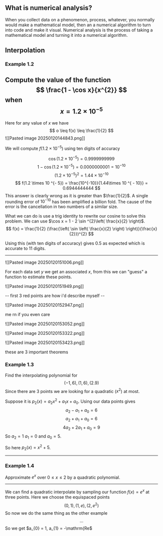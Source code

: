 
## What is numerical analysis?

When you collect data on a phenomenon, process, whatever, you normally would make a mathematical model, then an a numerical algorithm to turn into code and make it visual. Numerical analysis is the process of taking a mathematical model and turning it into a numerical algorithm.

## Interpolation

### Example 1.2

Compute the value of the function $$
\frac{1 - \cos x}{x^{2}}
$$
when $$
x = 1.2 \times 10^{-5}
$$
---

Here for any value of $x$ we have $$
o \leq f(x) \leq \frac{1}{2}
$$
![[Pasted image 20250120144843.png]]

We will compute $f(1.2 \times 10 ^{ - 5})$ using ten digits of accuracy

$$
\cos (1.2 \times 10 ^{ - 5}) = 0.9999999999
$$
$$
1-\cos (1.2 \times 10 ^{ - 5}) = 0.0000000001 = 10 ^{ - 10}
$$
$$
(1.2 \times 10^{-5})^{2} = 1.44 \times 10 ^{ - 10}
$$
$$
f(1.2 \times 10 ^{- 5}) = \frac{10^{-10}}{1.44\times 10 ^{ - 10}} = 0.6944444444
$$
This answer is clearly wrong as it is greater than $\frac{1}{2}$. A single rounding error of $10^{-10}$ has been amplified a billion fold. The cause of the error is the cancellation in two numbers of a similar size.

What we can do is use a trig identity to rewrite our cosine to solve this problem. We can use $\cos x = 1 - 2 \sin ^{2}\left( \frac{x}{2} \right)$. $$
f(x) = \frac{1}{2} (\frac{\left(  \sin \left( \frac{x}{2} \right) \right)}{\frac{x}{2}})^{2}
$$

Using this (with ten digits of accuracy) gives $0.5$ as expected which is accurate to 11 digits.

---

![[Pasted image 20250120151006.png]]

For each data set $y$ we get an associated $x$, from this we can "guess" a function to estimate these points.

![[Pasted image 20250120151949.png]]

-- first 3 red points are how i'd describe myself --


![[Pasted image 20250120152947.png]]

me rn if you even care

![[Pasted image 20250120153052.png]]

![[Pasted image 20250120153322.png]]

![[Pasted image 20250120153423.png]]

these are 3 important theorems 


### Example 1.3

Find the interpolating polynomial for $$
{(- 1, 6), (1,6), (2.9)}
$$
Since there are 3 points we are looking for a quadratic ($x^{2}$) at most.

Suppose it is $p_{2}(x) = a_{2}x^{2}+a_{1}x + a_{0}$. Using our data points gives $$
a_{2} -a_{1} + a_{0} = 6
$$$$
a_{2} + a_{1} + a_{0} = 6
$$
$$
4a_{2}+2a_{1}+a_{0} = 9
$$
So $a_{2} = 1$ $a_{1} = 0$ and $a_{0} = 5$.

So here $p_{2} ( x ) = x^{2} + 5$.

---

### Example 1.4

Approximate $e^{x}$ over $0\leq x\leq 2$ by a quadratic polynomial.

---

We can find a quadratic interpolate by sampling our function $f(x) = e^{x}$ at three points. Here we choose the equispaced points $$
(0,1),(1,e),(2,e^{2})
$$
So now we do the same thing as the other example
$$
\dots
$$
So we get $a_{0} = 1, a_{1} = -\mathrm{Re$
